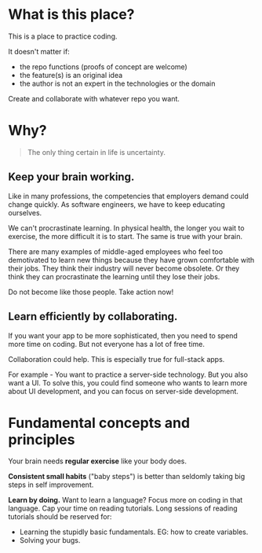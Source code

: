 # What is this place?

This is a place to practice coding.

It doesn't matter if:
* the repo functions (proofs of concept are welcome)
* the feature(s) is an original idea
* the author is not an expert in the technologies or the domain

Create and collaborate with whatever repo you want.

# Why?

>The only thing certain in life is uncertainty.

## Keep your brain working.

Like in many professions, the competencies that employers demand could change quickly. As software engineers, we have to keep educating ourselves.

We can't procrastinate learning. In physical health, the longer you wait to exercise, the more difficult it is to start. The same is true with your brain.

There are many examples of middle-aged employees who feel too demotivated to learn new things because they have grown comfortable with their jobs. They think their industry will never become obsolete. Or they think they can procrastinate the learning until they lose their jobs.

Do not become like those people. Take action now!

## Learn efficiently by collaborating.

If you want your app to be more sophisticated, then you need to spend more time on coding. But not everyone has a lot of free time.

Collaboration could help. This is especially true for full-stack apps. 

For example - You want to practice a server-side technology. But you also want a UI. To solve this, you could find someone who wants to learn more about UI development, and you can focus on server-side development.

# Fundamental concepts and principles

Your brain needs **regular exercise** like your body does.

**Consistent small habits** ("baby steps") is better than seldomly taking big steps in self improvement.

**Learn by doing.** Want to learn a language? Focus more on coding in that language. Cap your time on reading tutorials. Long sessions of reading tutorials should be reserved for:
* Learning the stupidly basic fundamentals. EG: how to create variables.
* Solving your bugs.